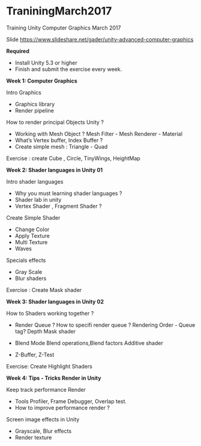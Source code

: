 
# TraniningMarch2017
Training Unity Computer Graphics March 2017

Slide https://www.slideshare.net/gader/unity-advanced-computer-graphics

**Required**
- Install Unity 5.3 or higher
- Finish and submit the exercise every week.

**Week 1: Computer Graphics**

Intro Graphics
- Graphics library 
- Render pipeline

How to render principal Objects Unity ?

- Working with Mesh Object ? Mesh Filter - Mesh Renderer - Material
- What’s Vertex buffer, Index Buffer ?
- Create simple mesh : Triangle - Quad 

Exercise : create Cube , Circle, TinyWings, HeightMap

**Week 2: Shader languages in Unity 01**

Intro shader languages

- Why you must learning shader languages ?
- Shader lab in unity 
- Vertex Shader , Fragment Shader ?

Create Simple Shader

- Change Color
- Apply Texture
- Multi Texture
- Waves

Specials effects

- Gray Scale
- Blur shaders

Exercise : Create Mask shader

**Week 3: Shader languages in Unity 02**

How to Shaders working together ?

- Render Queue ?
 How to specifi render queue ?
 Rendering Order - Queue tag?
 Depth Mask shader

- Blend Mode
 Blend operations,Blend factors
 Additive shader 

- Z-Buffer, Z-Test

Exercise: Create Highlight Shaders

**Week 4: Tips - Tricks Render in Unity**

Keep track performance Render

- Tools Profiler, Frame Debugger,  Overlap test.
- How to improve performance render ?

Screen image effects in Unity

- Grayscale, Blur effects
- Render texture
